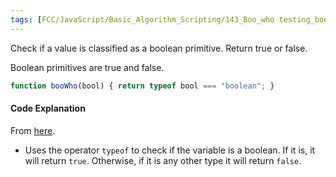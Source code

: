 ```yaml
---
tags: [FCC/JavaScript/Basic_Algorithm_Scripting/143_Boo_who testing_boolean typeof]
---
```

Check if a value is classified as a boolean primitive. Return true or false.

Boolean primitives are true and false.

```js
function booWho(bool) { return typeof bool === "boolean"; }
```

#### Code Explanation
From [here](https://forum.freecodecamp.org/t/freecodecamp-challenge-guide-boo-who/16000).
-   Uses the operator `typeof` to check if the variable is a boolean. If it is, it will return `true`. Otherwise, if it is any other type it will return `false`.